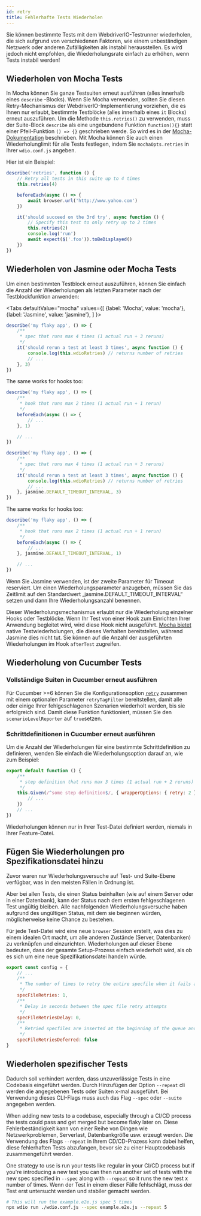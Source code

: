 ```yaml
---
id: retry
title: Fehlerhafte Tests Wiederholen
---
```


Sie können bestimmte Tests mit dem WebdriverIO-Testrunner wiederholen, die sich aufgrund von verschiedenen Faktoren, wie einem unbeständigen Netzwerk oder anderen Zufälligkeiten als instabil herausstellen. Es wird jedoch nicht empfohlen, die Wiederholungsrate einfach zu erhöhen, wenn Tests instabil werden!

## Wiederholen von Mocha Tests

In Mocha können Sie ganze Testsuiten erneut ausführen (alles innerhalb eines `describe` -Blocks). Wenn Sie Mocha verwenden, sollten Sie diesen Retry-Mechanismus der WebdriverIO-Implementierung vorziehen, die es Ihnen nur erlaubt, bestimmte Testblöcke (alles innerhalb eines `it` Blocks) erneut auszuführen. Um die Methode `this.retries()` zu verwenden, muss der Suite-Block `describe` als eine ungebundene Funktion `function(){}` statt einer Pfeil-Funktion `() => {}` geschrieben werde. So wird es in der  [Mocha-Dokumentation](https://mochajs.org/#arrow-functions) beschrieben. Mit Mocha können Sie auch einen Wiederholunglimit für alle Tests festlegen, indem Sie `mochaOpts.retries` in Ihrer `wdio.conf.js` angeben.

Hier ist ein Beispiel:

```js
describe('retries', function () {
    // Retry all tests in this suite up to 4 times
    this.retries(4)

    beforeEach(async () => {
        await browser.url('http://www.yahoo.com')
    })

    it('should succeed on the 3rd try', async function () {
        // Specify this test to only retry up to 2 times
        this.retries(2)
        console.log('run')
        await expect($('.foo')).toBeDisplayed()
    })
})
```

## Wiederholen von Jasmine oder Mocha Tests

Um einen bestimmten Testblock erneut auszuführen, können Sie einfach die Anzahl der Wiederholungen als letzten Parameter nach der Testblockfunktion anwenden:

<Tabs
  defaultValue="mocha"
  values={[
    {label: 'Mocha', value: 'mocha'},
 {label: 'Jasmine', value: 'jasmine'},
 ]
}>
<TabItem value="mocha">

```js
describe('my flaky app', () => {
    /**
     * spec that runs max 4 times (1 actual run + 3 reruns)
     */
    it('should rerun a test at least 3 times', async function () {
        console.log(this.wdioRetries) // returns number of retries
        // ...
    }, 3)
})
```

The same works for hooks too:

```js
describe('my flaky app', () => {
    /**
     * hook that runs max 2 times (1 actual run + 1 rerun)
     */
    beforeEach(async () => {
        // ...
    }, 1)

    // ...
})
```

</TabItem>
<TabItem value="jasmine">

```js
describe('my flaky app', () => {
    /**
     * spec that runs max 4 times (1 actual run + 3 reruns)
     */
    it('should rerun a test at least 3 times', async function () {
        console.log(this.wdioRetries) // returns number of retries
        // ...
    }, jasmine.DEFAULT_TIMEOUT_INTERVAL, 3)
})
```

The same works for hooks too:

```js
describe('my flaky app', () => {
    /**
     * hook that runs max 2 times (1 actual run + 1 rerun)
     */
    beforeEach(async () => {
        // ...
    }, jasmine.DEFAULT_TIMEOUT_INTERVAL, 1)

    // ...
})
```

Wenn Sie Jasmine verwenden, ist der zweite Parameter für Timeout reserviert. Um einen Wiederholungsparameter anzugeben, müssen Sie das Zeitlimit auf den Standardwert „jasmine.DEFAULT_TIMEOUT_INTERVAL“ setzen und dann Ihre Wiederholungsanzahl benennen.

</TabItem>
</Tabs>

Dieser Wiederholungsmechanismus erlaubt nur die Wiederholung einzelner Hooks oder Testblöcke. Wenn Ihr Test von einer Hook zum Einrichten Ihrer Anwendung begleitet wird, wird diese Hook nicht ausgeführt. [Mocha bietet](https://mochajs.org/#retry-tests) native Testwiederholungen, die dieses Verhalten bereitstellen, während Jasmine dies nicht tut. Sie können auf die Anzahl der ausgeführten Wiederholungen im Hook `afterTest` zugreifen.

## Wiederholung von Cucumber Tests

### Vollständige Suiten in Cucumber erneut ausführen

Für Cucumber >=6 können Sie die Konfigurationsoption [`retry`](https://github.com/cucumber/cucumber-js/blob/master/docs/cli.md#retry-failing-tests) zusammen mit einem optionalen Parameter `retryTagFilter` bereitstellen, damit alle oder einige Ihrer fehlgeschlagenen Szenarien wiederholt werden, bis sie erfolgreich sind. Damit diese Funktion funktioniert, müssen Sie den `scenarioLevelReporter` auf `true`setzen.

### Schrittdefinitionen in Cucumber erneut ausführen

Um die Anzahl der Wiederholungen für eine bestimmte Schrittdefinition zu definieren, wenden Sie einfach die Wiederholungsoption darauf an, wie zum Beispiel:

```js
export default function () {
    /**
     * step definition that runs max 3 times (1 actual run + 2 reruns)
     */
    this.Given(/^some step definition$/, { wrapperOptions: { retry: 2 } }, async () => {
        // ...
    })
    // ...
})
```

Wiederholungen können nur in Ihrer Test-Datei definiert werden, niemals in Ihrer Feature-Datei.

## Fügen Sie Wiederholungen pro Spezifikationsdatei hinzu

Zuvor waren nur Wiederholungsversuche auf Test- und Suite-Ebene verfügbar, was in den meisten Fällen in Ordnung ist.

Aber bei allen Tests, die einen Status beinhalten (wie auf einem Server oder in einer Datenbank), kann der Status nach dem ersten fehlgeschlagenen Test ungültig bleiben. Alle nachfolgenden Wiederholungsversuche haben aufgrund des ungültigen Status, mit dem sie beginnen würden, möglicherweise keine Chance zu bestehen.

Für jede Test-Datei wird eine neue `browser` Session erstellt, was dies zu einem idealen Ort macht, um alle anderen Zustände (Server, Datenbanken) zu verknüpfen und einzurichten. Wiederholungen auf dieser Ebene bedeuten, dass der gesamte Setup-Prozess einfach wiederholt wird, als ob es sich um eine neue Spezifikationsdatei handeln würde.

```js title="wdio.conf.js"
export const config = {
    // ...
    /**
     * The number of times to retry the entire specfile when it fails as a whole
     */
    specFileRetries: 1,
    /**
     * Delay in seconds between the spec file retry attempts
     */
    specFileRetriesDelay: 0,
    /**
     * Retried specfiles are inserted at the beginning of the queue and retried immediately
     */
    specFileRetriesDeferred: false
}
```

## Wiederholen spezifischer Tests

Dadurch soll verhindert werden, dass unzuverlässige Tests in eine Codebasis eingeführt werden. Durch Hinzufügen der Option `--repeat` cli werden die angegebenen Tests oder Suiten x-mal ausgeführt. Bei Verwendung dieses CLI-Flags muss auch das Flag `--spec` oder `--suite` angegeben werden.

When adding new tests to a codebase, especially through a CI/CD process the tests could pass and get merged but become flaky later on. Diese Fehlerbeständigkeit kann von einer Reihe von Dingen wie Netzwerkproblemen, Serverlast, Datenbankgröße usw. erzeugt werden. Die Verwendung des Flags `--repeat` in Ihrem CD/CD-Prozess kann dabei helfen, diese fehlerhaften Tests abzufangen, bevor sie zu einer Hauptcodebasis zusammengeführt werden.

One strategy to use is run your tests like regular in your CI/CD process but if you're introducing a new test you can then run another set of tests with the new spec specified in `--spec` along with `--repeat` so it runs the new test x number of times. Wenn der Test in einem dieser Fälle fehlschlägt, muss der Test erst untersucht werden und stabiler gemacht werden.

```sh
# This will run the example.e2e.js spec 5 times
npx wdio run ./wdio.conf.js --spec example.e2e.js --repeat 5
```
